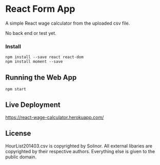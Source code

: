 # React Form App

A simple React wage calculator from the uploaded csv file. 

No back end or test yet.

### Install

```
npm install --save react react-dom
npm install moment --save
```

## Running the Web App

```
npm start
```

## Live Deployment

https://react-wage-calculator.herokuapp.com/

## License

HourList201403.csv is copyrighted by Solinor. All external libaries are copyrighted by their respective authors. Everything else is given to the public domain.
